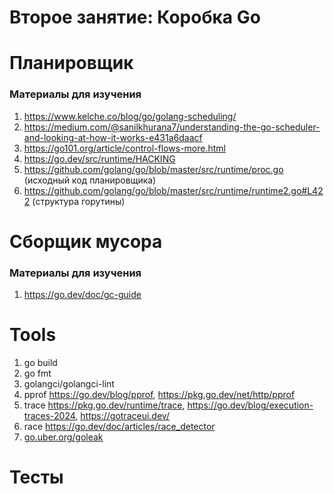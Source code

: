 # Второе занятие: Коробка Go

# Планировщик

### Материалы для изучения

1. https://www.kelche.co/blog/go/golang-scheduling/
2. https://medium.com/@sanilkhurana7/understanding-the-go-scheduler-and-looking-at-how-it-works-e431a6daacf
3. https://go101.org/article/control-flows-more.html
4. https://go.dev/src/runtime/HACKING
5. https://github.com/golang/go/blob/master/src/runtime/proc.go (исходный код планировщика)
6. https://github.com/golang/go/blob/master/src/runtime/runtime2.go#L422 (структура горутины)

# Сборщик мусора

### Материалы для изучения

1. https://go.dev/doc/gc-guide

# Tools

1. go build
2. go fmt
3. golangci/golangci-lint
4. pprof https://go.dev/blog/pprof, https://pkg.go.dev/net/http/pprof
5. trace https://pkg.go.dev/runtime/trace, https://go.dev/blog/execution-traces-2024, https://gotraceui.dev/
6. race https://go.dev/doc/articles/race_detector
7. [go.uber.org/goleak](https://pkg.go.dev/go.uber.org/goleak)

# Тесты